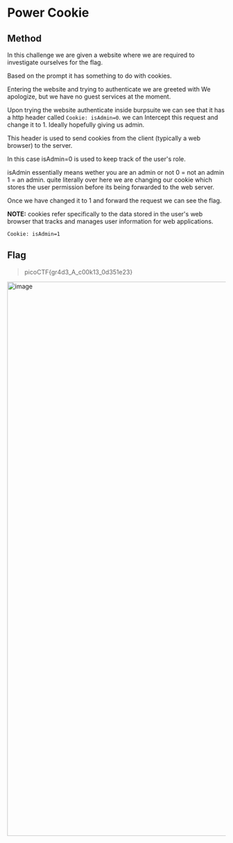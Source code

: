 # Power Cookie 

## Method

In this challenge we are given a website where we are required to investigate ourselves for the flag.

Based on the prompt it has something to do with cookies.

Entering the website and trying to authenticate we are greeted with We apologize, but we have no guest services at the moment.

Upon trying the website authenticate inside burpsuite we can see that it has a http header called ``Cookie: isAdmin=0``. we can Intercept this request and change it to 1. 
Ideally hopefully giving us admin.

This header is used to send cookies from the client (typically a web browser) to the server. 

In this case isAdmin=0 is used to keep track of the user's role.

isAdmin essentially means wether you are an admin or not 0 = not an admin 1 = an admin.
quite literally over here we are changing our cookie which stores the user permission before its being forwarded to the web server.

Once we have changed it to 1 and forward the request we can see the flag.

**NOTE:**
cookies refer specifically to the data stored in the user's web browser that tracks and manages user information for web applications.

```
Cookie: isAdmin=1
```

## Flag

> picoCTF{gr4d3_A_c00k13_0d351e23}

<img width="1279" alt="image" src="https://github.com/user-attachments/assets/64746899-7dad-43bd-8bba-36dca1a14eff">

